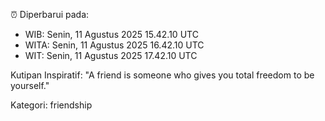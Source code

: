 ⏰ Diperbarui pada:
- WIB: Senin, 11 Agustus 2025 15.42.10 UTC
- WITA: Senin, 11 Agustus 2025 16.42.10 UTC
- WIT: Senin, 11 Agustus 2025 17.42.10 UTC

Kutipan Inspiratif:
"A friend is someone who gives you total freedom to be yourself."


Kategori: friendship

